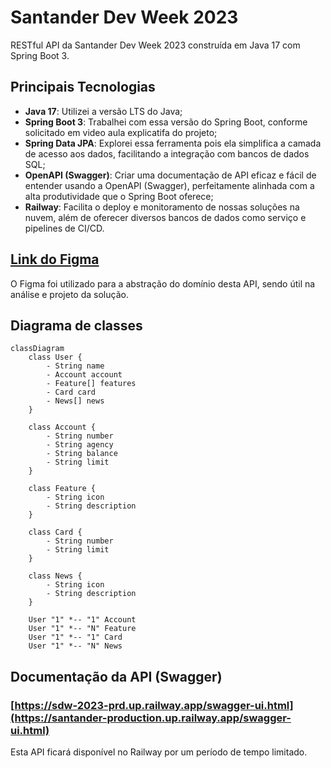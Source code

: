 # Santander Dev Week 2023
RESTful API da Santander Dev Week 2023 construída em Java 17 com Spring Boot 3.

## Principais Tecnologias
 - **Java 17**: Utilizei a versão LTS do Java;
 - **Spring Boot 3**: Trabalhei com essa versão do Spring Boot, conforme solicitado em video aula explicatifa do projeto;
 - **Spring Data JPA**: Explorei essa ferramenta pois ela simplifica a camada de acesso aos dados, facilitando a integração com bancos de dados SQL;
 - **OpenAPI (Swagger)**: Criar uma documentação de API eficaz e fácil de entender usando a OpenAPI (Swagger), perfeitamente alinhada com a alta produtividade que o Spring Boot oferece;
 - **Railway**: Facilita o deploy e monitoramento de nossas soluções na nuvem, além de oferecer diversos bancos de dados como serviço e pipelines de CI/CD.

## [Link do Figma](https://www.figma.com/file/0ZsjwjsYlYd3timxqMWlbj/SANTANDER---Projeto-Web%2FMobile?type=design&node-id=1421%3A432&mode=design&t=6dPQuerScEQH0zAn-1)

O Figma foi utilizado para a abstração do domínio desta API, sendo útil na análise e projeto da solução.

## Diagrama de classes

```mermaid
classDiagram
    class User {
        - String name
        - Account account
        - Feature[] features
        - Card card
        - News[] news
    }
    
    class Account {
        - String number
        - String agency
        - String balance
        - String limit
    }
    
    class Feature {
        - String icon
        - String description
    }
    
    class Card {
        - String number
        - String limit
    }
    
    class News {
        - String icon
        - String description
    }
    
    User "1" *-- "1" Account
    User "1" *-- "N" Feature
    User "1" *-- "1" Card
    User "1" *-- "N" News
```


## Documentação da API (Swagger)

### [https://sdw-2023-prd.up.railway.app/swagger-ui.html](https://santander-production.up.railway.app/swagger-ui.html)

Esta API ficará disponível no Railway por um período de tempo limitado.
